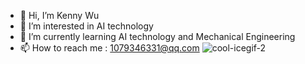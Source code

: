 - 👋 Hi, I’m Kenny Wu
- 👀 I’m interested in AI technology
- 🌱 I’m currently learning AI technology and Mechanical Engineering
- 📫 How to reach me : 1079346331@qq.com
![cool-icegif-2](https://user-images.githubusercontent.com/110704880/198952319-4b34c464-d3b3-4ec3-b932-2aa0d4d64722.gif)


<!---
kennyorn1/kennyorn1 is a ✨ special ✨ repository because its `README.md` (this file) appears on your GitHub profile.
You can click the Preview link to take a look at your changes.
--->
